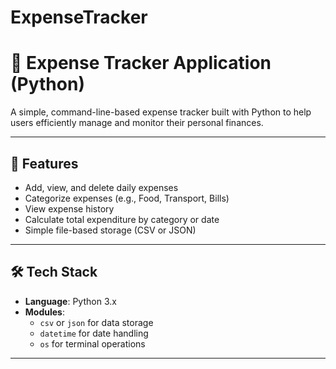 # ExpenseTracker
# 💸 Expense Tracker Application (Python)

A simple, command-line-based expense tracker built with Python to help users efficiently manage and monitor their personal finances.

---

## 🚀 Features

- Add, view, and delete daily expenses
- Categorize expenses (e.g., Food, Transport, Bills)
- View expense history
- Calculate total expenditure by category or date
- Simple file-based storage (CSV or JSON)

---

## 🛠️ Tech Stack

- **Language**: Python 3.x
- **Modules**:
  - `csv` or `json` for data storage
  - `datetime` for date handling
  - `os` for terminal operations

---

